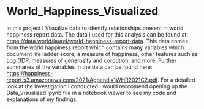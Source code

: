 # World_Happiness_Visualized
In this project I Visualize data to identify relationships present in world happiness report data. The data I used for this analysis can be found at: https://data.world/laurel/world-happiness-report-data. This data comes from the world happiness report which contains many variables which document life ladder score, a measure of happiness, other features such as Log GDP, measures of generosity and corpution, and more. Further summaries of the variables in the data can be found here: https://happiness-report.s3.amazonaws.com/2021/Appendix1WHR2021C2.pdf. For a detailed look at the investigation I conducted I would reccomend opening up the Data_Visualized.ipynb file in a notebook viewer to see my code and explanations of my findings. 
